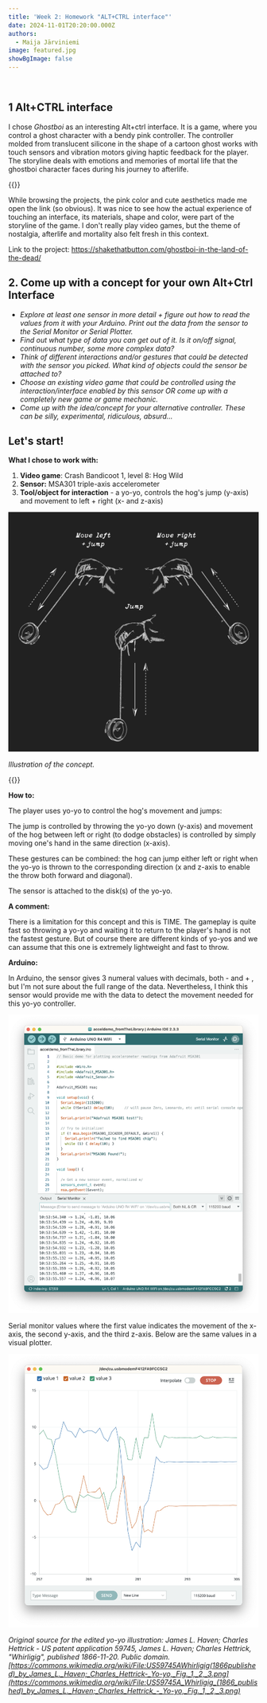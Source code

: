 ```yaml
---
title: 'Week 2: Homework "ALT+CTRL interface"'
date: 2024-11-01T20:20:00.000Z
authors:
  - Maija Järviniemi
image: featured.jpg
showBgImage: false
---
```

![]()

## 1 Alt+CTRL interface

I chose *Ghostboi* as an interesting Alt+ctrl interface. It is a game, where you control a ghost character with a bendy pink controller. The controller molded from translucent silicone in the shape of a cartoon ghost works with touch sensors and vibration motors giving haptic feedback for the player. The storyline deals with emotions and memories of mortal life that the ghostboi character faces during his journey to afterlife.

{{<youtube kD_QNWwgXTA>}}

While browsing the projects, the pink color and cute aesthetics made me open the link (so obvious). It was nice to see how the actual experience of touching an interface, its materials, shape and color, were part of the storyline of the game. I don't really play video games, but the theme of nostalgia, afterlife and mortality also felt fresh in this context. 

Link to the project: <https://shakethatbutton.com/ghostboi-in-the-land-of-the-dead/>

## 2. Come up with a concept for your own Alt+Ctrl Interface

* *Explore at least one sensor in more detail + figure out how to read the values from it with your Arduino. Print out the data from the sensor to the Serial Monitor or Serial Plotter.*
* *Find out what type of data you can get out of it. Is it on/off signal, continuous number, some more complex data?*
* *Think of different interactions and/or gestures that could be detected with the sensor you picked. What kind of objects could the sensor be attached to?*
* *Choose an existing video game that could be controlled using the interaction/interface enabled by this sensor OR come up with a completely new game or game mechanic.*
* *Come up with the idea/concept for your alternative controller. These can be silly, experimental, ridiculous, absurd…*

## Let's start!

**What I chose to work with:**

1. **Video game**: Crash Bandicoot 1, level 8: Hog Wild
2. **Sensor:** MSA301 triple-axis accelerometer
3. **Tool/object for interaction** - a yo-yo, controls the hog's jump (y-axis) and movement to left + right (x- and z-axis)

![](yoyo-interaction.jpg)

*Illustration of the concept.*

{{<youtube X2yDxSFadHM>}}

**How to:**

The player uses yo-yo to control the hog's movement and jumps:

The jump is controlled by throwing the yo-yo down (y-axis) and movement of the hog between left or right (to dodge obstacles) is controlled by simply moving one's hand in the same direction (x-axis).

These gestures can be combined: the hog can jump either left or right when the yo-yo is thrown to the corresponding direction (x and z-axis to enable the throw both forward and diagonal).

The sensor is attached to the disk(s) of the yo-yo.

**A comment:**

There is a limitation for this concept and this is TIME. The gameplay is quite fast so throwing a yo-yo and waiting it to return to the player's hand is not the fastest gesture. But of course there are different kinds of yo-yos and we can assume that this one is extremely lightweight and fast to throw.

**Arduino:**

In Arduino, the sensor gives 3 numeral values with decimals, both - and + , but I'm not sure about the full range of the data. Nevertheless, I think this sensor would provide me with the data to detect the movement needed for this yo-yo controller.

![](accelerometer_monitor.png)

Serial monitor values where the first value indicates the movement of the x-axis, the second y-axis, and the third z-axis. Below are the same values in a visual plotter.

![](accelerometer_plotter.png)

*Original source for the edited yo-yo illustration: James L. Haven; Charles Hettrick - US patent application 59745, James L. Haven; Charles Hettrick, "Whirligig", published 1866-11-20. Public domain. [https://commons.wikimedia.org/wiki/File:US59745AWhirligig(1866published)_by_James_L._Haven;_Charles_Hettrick-_Yo-yo,_Fig._1,_2,_3.png](https://commons.wikimedia.org/wiki/File:US59745A_Whirligig_(1866_published)_by_James_L._Haven;_Charles_Hettrick_-_Yo-yo,_Fig._1,_2,_3.png)*
